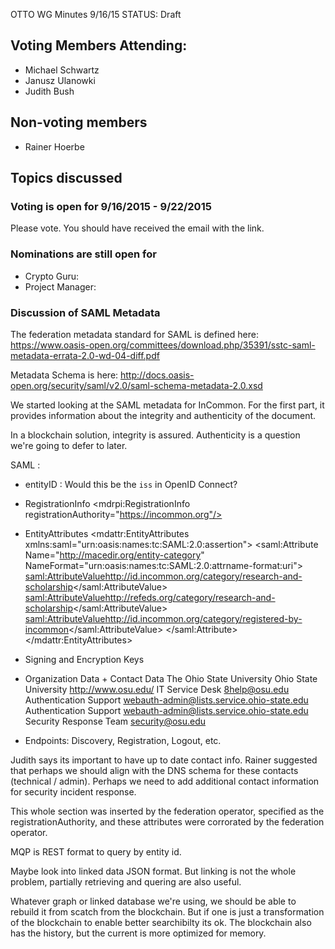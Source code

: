OTTO WG Minutes 9/16/15
STATUS: Draft

## Voting Members Attending:
 - Michael Schwartz
 - Janusz Ulanowki
 - Judith Bush
 
## Non-voting members
 - Rainer Hoerbe

## Topics discussed

### Voting is open for 9/16/2015 - 9/22/2015

Please vote. You should have received the email with the link.

### Nominations are still open for
 - Crypto Guru:
 - Project Manager:

### Discussion of SAML Metadata

The federation metadata standard for SAML is defined here:
  https://www.oasis-open.org/committees/download.php/35391/sstc-saml-metadata-errata-2.0-wd-04-diff.pdf
  
Metadata Schema is here:
 http://docs.oasis-open.org/security/saml/v2.0/saml-schema-metadata-2.0.xsd
 
We started looking at the SAML metadata for InCommon. For the first part, it provides
information about the integrity and authenticity of the document. 

In a blockchain solution, integrity is assured. Authenticity is a question we're going to 
defer to later. 

SAML : 
 - entityID : Would this be the `iss` in OpenID Connect? 
    <EntityDescriptor entityID="https://carmenwiki.osu.edu/shibboleth">
    
 - RegistrationInfo
    <mdrpi:RegistrationInfo registrationAuthority="https://incommon.org"/>
    
 - EntityAttributes
    <mdattr:EntityAttributes xmlns:saml="urn:oasis:names:tc:SAML:2.0:assertion">
      <saml:Attribute Name="http://macedir.org/entity-category" NameFormat="urn:oasis:names:tc:SAML:2.0:attrname-format:uri">
        <saml:AttributeValue>http://id.incommon.org/category/research-and-scholarship</saml:AttributeValue>
        <saml:AttributeValue>http://refeds.org/category/research-and-scholarship</saml:AttributeValue>
        <saml:AttributeValue>http://id.incommon.org/category/registered-by-incommon</saml:AttributeValue>
      </saml:Attribute>
    </mdattr:EntityAttributes>
    
 - Signing and Encryption Keys

 - Organization Data + Contact Data 
    <Organization>
      <OrganizationName xml:lang="en">The Ohio State University</OrganizationName>
      <OrganizationDisplayName xml:lang="en">Ohio State University</OrganizationDisplayName>
      <OrganizationURL xml:lang="en">http://www.osu.edu/</OrganizationURL>
    </Organization>
    <ContactPerson contactType="support">
      <GivenName>IT Service Desk</GivenName>
      <EmailAddress>8help@osu.edu</EmailAddress>
    </ContactPerson>
    <ContactPerson contactType="technical">
      <GivenName>Authentication Support</GivenName>
      <EmailAddress>webauth-admin@lists.service.ohio-state.edu</EmailAddress>
    </ContactPerson>
    <ContactPerson contactType="administrative">
      <GivenName>Authentication Support</GivenName>
      <EmailAddress>webauth-admin@lists.service.ohio-state.edu</EmailAddress>
    </ContactPerson>
    <ContactPerson xmlns:icmd="http://id.incommon.org/metadata" contactType="other" icmd:contactType="http://id.incommon.org/metadata/contactType/security">
      <GivenName>Security Response Team</GivenName>
      <EmailAddress>security@osu.edu</EmailAddress>
    </ContactPerson>
  
  - Endpoints: Discovery, Registration, Logout, etc.
  
  
Judith says its important to have up to date contact info. Rainer suggested that perhaps we should align
with the DNS schema for these contacts (technical / admin). Perhaps we need to add additional contact information
for security incident response. 

This whole section was inserted by the federation operator, specified as the 
registrationAuthority, and these attributes were corrorated by the federation operator.

MQP is REST format to query by entity id. 

Maybe look into linked data JSON format. But linking is not the whole problem, partially retrieving and quering
are also useful. 

Whatever graph or linked database we're using, we should be able to rebuild it from scatch from the blockchain.
But if one is just a transformation of the blockchain to enable better searchibilty its ok. The blockchain also
has the history, but the current is more optimized for memory. 